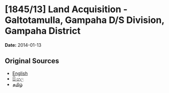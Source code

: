 # [1845/13] Land Acquisition - Galtotamulla, Gampaha D/S Division, Gampaha District

**Date:** 2014-01-13

## Original Sources

- [English](https://documents.gov.lk/view/extra-gazettes/2014/1/1845-13_E.pdf)
- [සිංහල](https://documents.gov.lk/view/extra-gazettes/2014/1/1845-13_S.pdf)
- [தமிழ்](https://documents.gov.lk/view/extra-gazettes/2014/1/1845-13_T.pdf)
